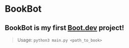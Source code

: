 # BookBot

**BookBot** is my first [Boot.dev](https://www.boot.dev) project!
---

>Usage: `python3 main.py <path_to_book>` 


